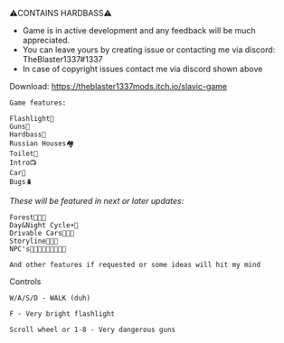 ⚠️CONTAINS HARDBASS⚠️

- Game is in active development and any feedback will be much appreciated.
- You can leave yours by creating issue or contacting me via discord: TheBlaster1337#1337
- In case of copyright issues contact me via discord shown above


Download: https://theblaster1337mods.itch.io/slavic-game

```
Game features:

Flashlight🔦
Guns🔫
Hardbass🤙
Russian Houses🏘️
Toilet🚽
Intro📺
Car🚗
Bugs🪲
```


*These will be featured in next or later updates:*
```
Forest🌲🌲🌲
Day&Night Cycle☀️🌙
Drivable Cars🚗🚗🚗
Storyline📜📜📜
NPC's👨‍👨‍👦👨‍👨‍👦👨‍👨‍👦

And other features if requested or some ideas will hit my mind
```

Controls
```
W/A/S/D - WALK (duh)

F - Very bright flashlight

Scroll wheel or 1-8 - Very dangerous guns 
```
